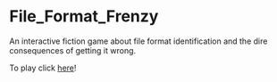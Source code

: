 # File_Format_Frenzy
An interactive fiction game about file format identification and the dire consequences of getting it wrong.

To play click [here](https://francesca4242.github.io/File_Format_Frenzy/)!
